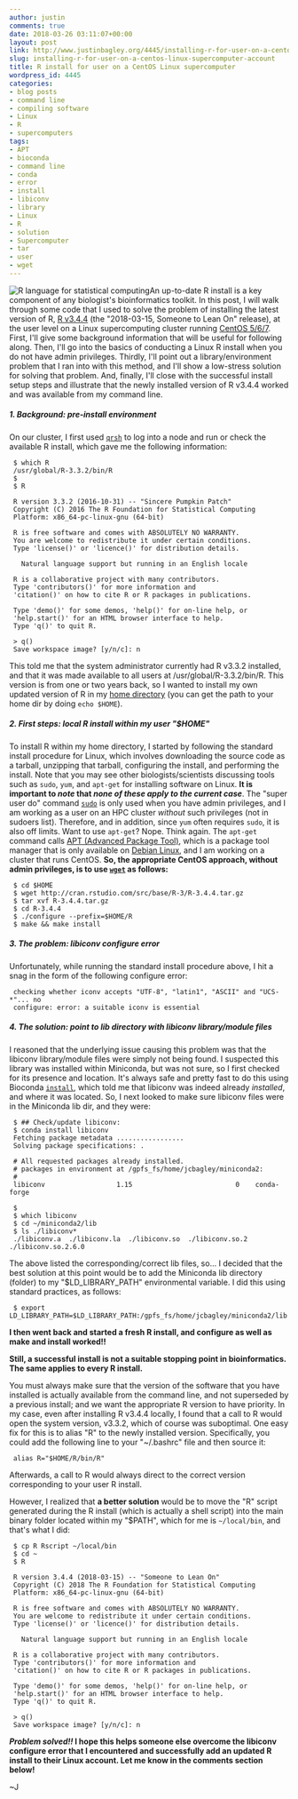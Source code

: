 ```yaml
---
author: justin
comments: true
date: 2018-03-26 03:11:07+00:00
layout: post
link: http://www.justinbagley.org/4445/installing-r-for-user-on-a-centos-linux-supercomputer-account
slug: installing-r-for-user-on-a-centos-linux-supercomputer-account
title: R install for user on a CentOS Linux supercomputer
wordpress_id: 4445
categories:
- blog posts
- command line
- compiling software
- Linux
- R
- supercomputers
tags:
- APT
- bioconda
- command line
- conda
- error
- install
- libiconv
- library
- Linux
- R
- solution
- Supercomputer
- tar
- user
- wget
---
```


![R language for statistical computing](http://www.justinbagley.org/wp-content/uploads/2017/06/R-logo-image.png)An up-to-date R install is a key component of any biologist's bioinformatics toolkit. In this post, I will walk through some code that I used to solve the problem of installing the latest version of R, [R v3.4.4](https://cran.r-project.org) (the "2018-03-15, Someone to Lean On" release), at the user level on a Linux supercomputing cluster running [CentOS 5/6/7](https://www.centos.org). First, I'll give some background information that will be useful for following along. Then, I'll go into the basics of conducting a Linux R install when you do not have admin privileges. Thirdly, I'll point out a library/environment problem that I ran into with this method, and I'll show a low-stress solution for solving that problem. And, finally, I'll close with the successful install setup steps and illustrate that the newly installed version of R v3.4.4 worked and was available from my command line.





##### 1. Background: pre-install environment



On our cluster, I first used [`qrsh`](http://gridscheduler.sourceforge.net/howto/basic_usage.html) to log into a node and run or check the available R install, which gave me the following information:

     $ which R
     /usr/global/R-3.3.2/bin/R
     $
     $ R
     
     R version 3.3.2 (2016-10-31) -- "Sincere Pumpkin Patch"
     Copyright (C) 2016 The R Foundation for Statistical Computing
     Platform: x86_64-pc-linux-gnu (64-bit)
     
     R is free software and comes with ABSOLUTELY NO WARRANTY.
     You are welcome to redistribute it under certain conditions.
     Type 'license()' or 'licence()' for distribution details.
     
       Natural language support but running in an English locale
     
     R is a collaborative project with many contributors.
     Type 'contributors()' for more information and
     'citation()' on how to cite R or R packages in publications.
     
     Type 'demo()' for some demos, 'help()' for on-line help, or
     'help.start()' for an HTML browser interface to help.
     Type 'q()' to quit R.
     
     > q()
     Save workspace image? [y/n/c]: n

This told me that the system administrator currently had R v3.3.2 installed, and that it was made available to all users at /usr/global/R-3.3.2/bin/R. This version is from one or two years back, so I wanted to install my own updated version of R in my [home directory](http://www.linfo.org/home_directory.html) (you can get the path to your home dir by doing `echo $HOME`). 

##### 2. First steps: local R install within my user "$HOME"

To install R within my home directory, I started by following the standard install procedure for Linux, which involves downloading the source code as a tarball, unzipping that tarball, configuring the install, and performing the install. Note that you may see other biologists/scientists discussing tools such as `sudo`, `yum`, and `apt-get` for installing software on Linux. **It is important to _note_ that _none of these apply to the current case_**. The "super user do" command [`sudo`](https://linuxacademy.com/blog/linux/linux-commands-for-beginners-sudo/) is only used when you have admin privileges, and I am working as a user on an HPC cluster _without_ such privileges (not in sudoers list). Therefore, and in addition, since `yum` often requires `sudo`, it is also off limits. Want to use `apt-get`? Nope. Think again. The `apt-get` command calls [APT (Advanced Package Tool)](https://wiki.debian.org/Apt), which is a package tool manager that is only available on [Debian Linux](https://www.debian.org), and I am working on a cluster that runs CentOS. **So, the appropriate CentOS approach, without admin privileges, is to use [`wget`](https://www.gnu.org/software/wget/) as follows:**

     $ cd $HOME
     $ wget http://cran.rstudio.com/src/base/R-3/R-3.4.4.tar.gz
     $ tar xvf R-3.4.4.tar.gz
     $ cd R-3.4.4
     $ ./configure --prefix=$HOME/R
     $ make && make install

##### 3. The problem: libiconv configure error

Unfortunately, while running the standard install procedure above, I hit a snag in the form of the following configure error:

     checking whether iconv accepts "UTF-8", "latin1", "ASCII" and "UCS-*"... no
     configure: error: a suitable iconv is essential

##### 4. The solution: point to lib directory with libiconv library/module files

I reasoned that the underlying issue causing this problem was that the libiconv library/module files were simply not being found. I suspected this library was installed within Miniconda, but was not sure, so I first checked for its presence and location. It's always safe and pretty fast to do this using Bioconda [`install`](https://bioconda.github.io), which told me that libiconv was indeed already _installed_, and where it was located. So, I next looked to make sure libiconv files were in the Miniconda lib dir, and they were:

     $ ## Check/update libiconv:
     $ conda install libiconv
     Fetching package metadata .................
     Solving package specifications: .
     
     # All requested packages already installed.
     # packages in environment at /gpfs_fs/home/jcbagley/miniconda2:
     #
     libiconv                  1.15                          0    conda-forge
     
     $     
     $ which libiconv
     $ cd ~/miniconda2/lib
     $ ls ./libiconv*
     ./libiconv.a  ./libiconv.la  ./libiconv.so  ./libiconv.so.2  ./libiconv.so.2.6.0

The above listed the corresponding/correct lib files, so... I decided that the best solution at this point would be to add the Miniconda lib directory (folder) to my "$LD_LIBRARY_PATH" environmental variable. I did this using standard practices, as follows:

     $ export LD_LIBRARY_PATH=$LD_LIBRARY_PATH:/gpfs_fs/home/jcbagley/miniconda2/lib


**I then went back and started a fresh R install, and configure as well as make and install worked!!**

**Still, a successful install is not a suitable stopping point in bioinformatics. The same applies to every R install.**

You must always make sure that the version of the software that you have installed is actually available from the command line, and not superseded by a previous install; and we want the appropriate R version to have priority. In my case, even after installing R v3.4.4 locally, I found that a call to R would open the system version, v3.3.2, which of course was suboptimal. One easy fix for this is to alias "R" to the newly installed version. Specifically, you could add the following line to your "~/.bashrc" file and then source it:

     alias R="$HOME/R/bin/R"

Afterwards, a call to R would always direct to the correct version corresponding to your user R install.

However, I realized that **a better solution** would be to move the "R" script generated during the R install (which is actually a shell script) into the main binary folder located within my "$PATH", which for me is `~/local/bin`, and that's what I did: 

     $ cp R Rscript ~/local/bin
     $ cd ~
     $ R
     
     R version 3.4.4 (2018-03-15) -- "Someone to Lean On"
     Copyright (C) 2018 The R Foundation for Statistical Computing
     Platform: x86_64-pc-linux-gnu (64-bit)
     
     R is free software and comes with ABSOLUTELY NO WARRANTY.
     You are welcome to redistribute it under certain conditions.
     Type 'license()' or 'licence()' for distribution details.
     
       Natural language support but running in an English locale
     
     R is a collaborative project with many contributors.
     Type 'contributors()' for more information and
     'citation()' on how to cite R or R packages in publications.
     
     Type 'demo()' for some demos, 'help()' for on-line help, or
     'help.start()' for an HTML browser interface to help.
     Type 'q()' to quit R.
     
     > q()
     Save workspace image? [y/n/c]: n


**_Problem solved!!_ I hope this helps someone else overcome the libiconv configure error that I encountered and successfully add an updated R install to their Linux account. Let me know in the comments section below!**

~J
